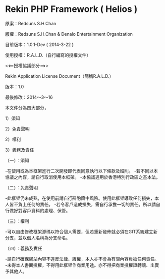 Rekin PHP Framework ( Helios )
===============================================================
原案：Redsuns S.H.Chan

版權：Redsuns S.H.Chan & Denalo Entertainment Organization

目前版本：1.0.1-Dev ( 2014-3-22 )

使用授權：R.A.L.D.（自行編寫的授權文件）

<<==授權協議部分==>>

Rekin Application License Document（簡稱R.A.L.D.）

版本：1.0

最後修改：2014～3～16

本文件分為四大部分，

1）須知

2）免責聲明

2）權利

3）義務及責任

（一）：須知

-在使用或為本框架進行二次開發即代表同意執行以下條款及細則。
-若不同以本協議之內容，請自行取消使用本框架。
-本協議適用於香港特別行政區之基本法。

（二）：免責聲明

-此框架仍未成熟，在使用前請自行斟酌箇中風險。使用此框架導致任何損失，本人皆不負上任何的責任。
-若令客戶造成損失，需自行承擔一切的責任。所以請自行做好對客戶資料的處理、保管。

（三）：權利

-可以自由修改框架源碼以符合個人需要，但若重新發佈就必須在GIT系統建立新分支，並以個人名稱為分支命名。

（四）：義務及責任

-請自行確保網站內容不違反法律、版權，本人亦不會為有關內容負擔任何責任。
-未得本人書面授權，不得用此框架作商業用途。亦不得把商業授權證轉讓、出賣予其他人。